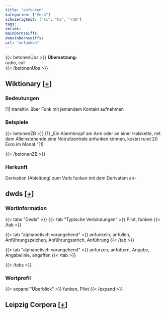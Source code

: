 ```yaml
---
title: "anfunken"
kategorien: ["Verb"]
schwierigkeit: ["k1", "h2", "r20"]
tags:
series:
mainDornseiffs:
domainDornseiffs:
url: "anfunken"
---
```


{{< betonenÜbs >}}
**Übersetzung:**  
radio, call  
{{< /betonenÜbs >}}

## Wiktionary [[+](https://de.wiktionary.org/wiki/anfunken)]

### Bedeutungen
[1] transitiv: über Funk mit jemandem Kontakt aufnehmen  

### Beispiele
{{< betonenZB >}}
[1] „Ein Alarmknopf am Arm oder an einer Halskette, mit dem Alleinstehende eine Notrufzentrale anfunken können, kostet rund 20 Euro im Monat.“[1]  

{{< /betonenZB >}}
### Herkunft
Derivation (Ableitung) zum Verb funken mit dem Derivatem an-  



## dwds [[+](https://www.dwds.de/wb/anfunken)]

### Wortinformation
{{< tabs "Dwds" >}}
{{< tab "Typische Verbindungen" >}}
Pilot, funken
{{< /tab >}}

{{< tab "alphabetisch vorangehend" >}}
anfunkeln, anfüllen, Anführungszeichen, Anführungsstrich, Anführung
{{< /tab >}}

{{< tab "alphabetisch vorangehend" >}}
anfurzen, anfüttern, Angabe, Angabelinie, angaffen
{{< /tab >}}

{{< /tabs >}}

### Wortprofil
{{< expand "Überblick" >}} funken, Pilot {{< /expand >}}

## Leipzig Corpora [[+](https://corpora.uni-leipzig.de/en/res?word=anfunken&corpusId=deu_newscrawl-public_2018)]

